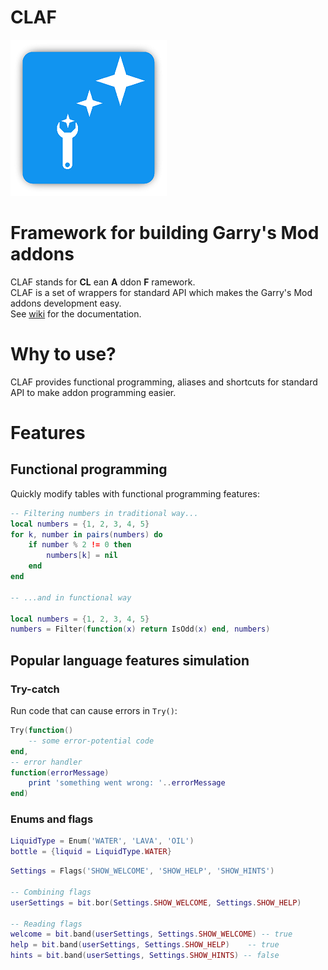 # CLAF
![CLAF Logo](logos/logo-250x250.png)
# Framework for building Garry's Mod addons

CLAF stands for **CL** ean **A** ddon **F** ramework.  
CLAF is a set of wrappers for standard API which makes the Garry's Mod addons development easy.  
See [wiki](https://github.com/javabird25/gmod-claf/wiki) for the documentation.

# Why to use?
CLAF provides functional programming, aliases and shortcuts for standard API to make addon programming easier.

# Features
## Functional programming
Quickly modify tables with functional programming features:

```lua
-- Filtering numbers in traditional way...
local numbers = {1, 2, 3, 4, 5}
for k, number in pairs(numbers) do
    if number % 2 != 0 then
        numbers[k] = nil
    end
end

-- ...and in functional way

local numbers = {1, 2, 3, 4, 5}
numbers = Filter(function(x) return IsOdd(x) end, numbers)
```

## Popular language features simulation
### Try-catch
Run code that can cause errors in `Try()`:

```lua
Try(function()
    -- some error-potential code
end,
-- error handler
function(errorMessage)
    print 'something went wrong: '..errorMessage
end)
```

### Enums and flags
```lua
LiquidType = Enum('WATER', 'LAVA', 'OIL')
bottle = {liquid = LiquidType.WATER}
```

```lua
Settings = Flags('SHOW_WELCOME', 'SHOW_HELP', 'SHOW_HINTS')

-- Combining flags
userSettings = bit.bor(Settings.SHOW_WELCOME, Settings.SHOW_HELP)

-- Reading flags
welcome = bit.band(userSettings, Settings.SHOW_WELCOME) -- true
help = bit.band(userSettings, Settings.SHOW_HELP)    -- true
hints = bit.band(userSettings, Settings.SHOW_HINTS) -- false
```

<!-- ## How to use?
### Development phase
Subscribe to CLAF addon in Steam Workshop.
In source files where you use CLAF, add the following line to the beginning:
```lua
include 'claf.lua'
```

### Deploy phase
Add dependency of CLAF Steam Workshop addon on your addon. -->
